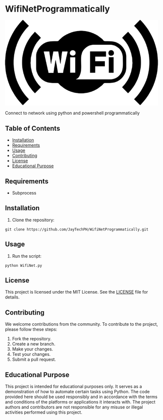 # WifiNetProgrammatically

![Project Logo](wifi.png)

Connect to network using python and powershell programmatically

## Table of Contents

- [Installation](#installation)
- [Requirements](#requirements)
- [Usage](#usage)
- [Contributing](#contributing)
- [License](#license)
- [Educational Purpose](#educational-purpose)

## Requirements

- Subprocess

## Installation

1. Clone the repository:

```shell
git clone https://github.com/JayTechPH/WifiNetProgrammatically.git
```

## Usage

1. Run the script:

```shell
python WifiNet.py
```

## License

This project is licensed under the MIT License. See the [LICENSE](LICENSE) file for details.

## Contributing
We welcome contributions from the community. To contribute to the project, please follow these steps:

1. Fork the repository.
2. Create a new branch.
3. Make your changes.
4. Test your changes.
5. Submit a pull request.

## Educational Purpose

This project is intended for educational purposes only. It serves as a demonstration of how to automate certain tasks using Python. The 
code provided here should be used responsibly and in accordance with the terms and conditions of the platforms or applications it interacts with. The project 
authors and contributors are not responsible for any misuse or illegal activities performed using this project.
